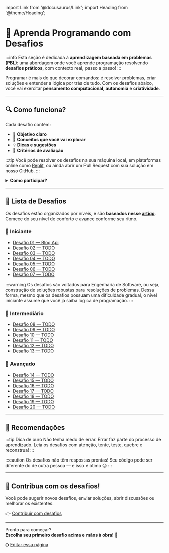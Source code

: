 import Link from '@docusaurus/Link';
import Heading from '@theme/Heading';

# 🧩 Aprenda Programando com Desafios

:::info
Esta seção é dedicada à **aprendizagem baseada em problemas (PBL)**: uma abordagem onde você aprende programação resolvendo **desafios práticos**, com contexto real, passo a passo!
:::

Programar é mais do que decorar comandos: é resolver problemas, criar soluções e entender a lógica por trás de tudo. Com os desafios abaixo, você vai exercitar **pensamento computacional**, **autonomia** e **criatividade**.

---

## 🔍 Como funciona?

Cada desafio contém:

- 🎯 **Objetivo claro**
- 🧠 **Conceitos que você vai explorar**
- 💡 **Dicas e sugestões**
- 🧪 **Critérios de avaliação**

:::tip
Você pode resolver os desafios na sua máquina local, em plataformas online como [Replit](https://replit.com), ou ainda abrir um Pull Request com sua solução em nosso GitHub.
:::

<details>
  <summary><strong>Como participar?</strong></summary>

1. Escolha um desafio abaixo  
2. Leia os requisitos  
3. Resolva! 🧠  
4. Compartilhe sua solução

Você pode também contribuir com novos desafios! 💌
</details>

---

## 📘 Lista de Desafios

Os desafios estão organizados por níveis, e são **baseados nesse [artigo](https://roadmap.sh/backend/project-ideas)**. Comece do seu nível de conforto e avance conforme seu ritmo.

### 🔰 Iniciante

- [Desafio 01 — Blog Api](./pbl/desafio-01)
- [Desafio 02 — TODO](./pbl)
- [Desafio 03 — TODO](./pbl)
- [Desafio 04 — TODO](./pbl)
- [Desafio 05 — TODO](./pbl)
- [Desafio 06 — TODO](./pbl)
- [Desafio 07 — TODO](./pbl)

:::warning
Os desafios são voltados para Engenharia de Software, ou seja, construção de soluções robustas para resoluções de problemas. Dessa forma, mesmo
que os desafios possuam uma dificuldade gradual, o nível iniciante assume que você já saiba lógica de programação.
:::

### 🔧 Intermediário

- [Desafio 08 — TODO](./pbl)
- [Desafio 09 — TODO](./pbl)
- [Desafio 10 — TODO](./pbl)
- [Desafio 11 — TODO](./pbl)
- [Desafio 12 — TODO](./pbl)
- [Desafio 13 — TODO](./pbl)

### 🚀 Avançado

- [Desafio 14 — TODO](./pbl)
- [Desafio 15 — TODO](./pbl)
- [Desafio 16 — TODO](./pbl)
- [Desafio 17 — TODO](./pbl)
- [Desafio 18 — TODO](./pbl)
- [Desafio 19 — TODO](./pbl)
- [Desafio 20 — TODO](./pbl)

---

## 🧠 Recomendações

:::tip Dica de ouro
Não tenha medo de errar. Errar faz parte do processo de aprendizado. Leia os desafios com atenção, tente, teste, quebre e reconstrua!
:::

:::caution
Os desafios não têm respostas prontas! Seu código pode ser diferente do de outra pessoa — e isso é ótimo 😉
:::

---

## 🤝 Contribua com os desafios!

Você pode sugerir novos desafios, enviar soluções, abrir discussões ou melhorar os existentes.

👉 [Contribuir com desafios](https://github.com/s2l2/pbl)

---

Pronto para começar?  
**Escolha seu primeiro desafio acima e mãos à obra!** 🚀

⛭ [Editar essa página](https://github.com/SocialSoftwareLivingLab/docs/blob/main/site_source/src/pages/pbl/index.md)

